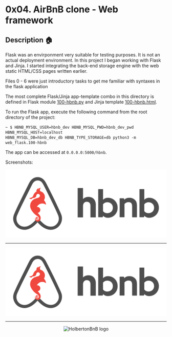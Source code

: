 # 0x04. AirBnB clone - Web framework

## Description :house:
Flask was an envirponment very suitable for testing purposes. It is not an actual deployment environment.
In this project I began working with Flask
and Jinja. I started integrating the back-end storage engine
with the web static HTML/CSS pages written earlier.

Files 0 - 6 were just introductory tasks to get me familiar with syntaxes in the flask application

The most complete Flask/Jinja app-template combo in this directory is defined
in Flask module [100-hbnb.py](./100-hbnb.py) and Jinja template
[100-hbnb.html](./100-hbnb.html).

To run the Flask app, execute the following command from the root directory
of the project:

```
~ $ HBNB_MYSQL_USER=hbnb_dev HBNB_MYSQL_PWD=hbnb_dev_pwd HBNB_MYSQL_HOST=localhost
HBNB_MYSQL_DB=hbnb_dev_db HBNB_TYPE_STORAGE=db python3 -m web_flask.100-hbnb
```

The app can be accessed at `0.0.0.0:5000/hbnb`.

Screenshots:
<p align="center">
  <img src="https://github.com/betiniakarandut/AirBnB_clone/blob/main/assets/hbnb_logo.png"
       alt="HolbertonBnB logo">
</p>

---

<p align="center">
  <img src="https://github.com/betiniakarandut/AirBnB_clone/blob/main/assets/hbnb_logo.png"
       alt="HolbertonBnB logo">
</p>

---

<p align="center">
  <img src="https://github.com/betiniakarandut/AirBnB_clone_v2/blob/master/assets/hbnb_screenshot_2.png"
       alt="HolbertonBnB logo">
</p>
